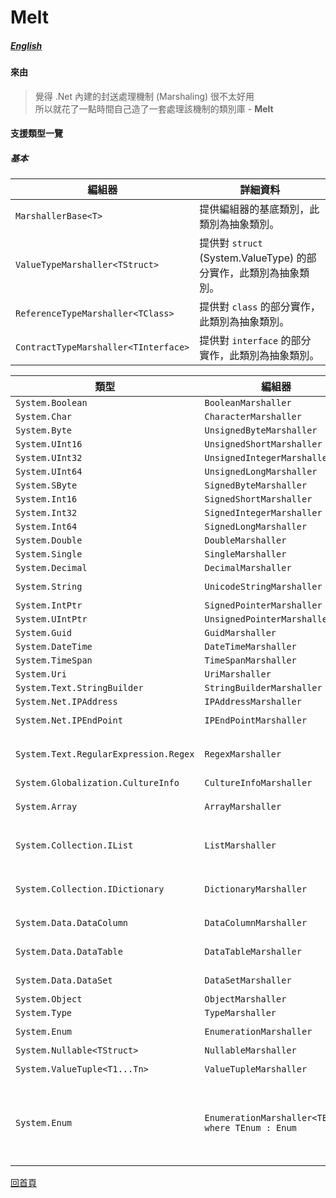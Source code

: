 # Melt
##### [English](./readme.en-us.md)

#### 來由
> 覺得 .Net 內建的封送處理機制 (Marshaling) 很不太好用  
> 所以就花了一點時間自己造了一套處理該機制的類別庫 - **Melt**

#### 支援類型一覽

##### 基本
| 編組器 | 詳細資料
| --- | --- |
| ```MarshallerBase<T>``` | 提供編組器的基底類別，此類別為抽象類別。
| ```ValueTypeMarshaller<TStruct>``` | 提供對 ```struct``` (System.ValueType) 的部分實作，此類別為抽象類別。
| ```ReferenceTypeMarshaller<TClass>``` | 提供對 ```class``` 的部分實作，此類別為抽象類別。
| ```ContractTypeMarshaller<TInterface>``` | 提供對 ```interface``` 的部分實作，此類別為抽象類別。


| 類型 | 編組器 | 依賴於
| --- | --- | --- |
| ```System.Boolean``` | ```BooleanMarshaller``` |
| ```System.Char``` | ```CharacterMarshaller``` |
| ```System.Byte``` | ```UnsignedByteMarshaller``` |
| ```System.UInt16``` | ```UnsignedShortMarshaller``` |
| ```System.UInt32``` | ```UnsignedIntegerMarshaller``` |
| ```System.UInt64``` | ```UnsignedLongMarshaller``` |
| ```System.SByte``` | ```SignedByteMarshaller``` |
| ```System.Int16``` | ```SignedShortMarshaller``` |
| ```System.Int32``` | ```SignedIntegerMarshaller``` |
| ```System.Int64``` | ```SignedLongMarshaller``` |
| ```System.Double``` | ```DoubleMarshaller``` |
| ```System.Single``` | ```SingleMarshaller``` |
| ```System.Decimal``` | ```DecimalMarshaller``` |
| ```System.String``` | ```UnicodeStringMarshaller``` | ```SignedLongMarshaller``` ```SignedIntegerMarshaller```
| ```System.IntPtr``` | ```SignedPointerMarshaller``` | ```SignedIntegerMarshaller```
| ```System.UIntPtr``` | ```UnsignedPointerMarshaller``` | ```SignedIntegerMarshaller```
| ```System.Guid``` | ```GuidMarshaller``` |
| ```System.DateTime``` | ```DateTimeMarshaller``` | ```SignedLongMarshaller``` 
| ```System.TimeSpan``` | ```TimeSpanMarshaller``` | ```SignedLongMarshaller``` 
| ```System.Uri``` | ```UriMarshaller``` | ```UnicodeStringMarshaller```
| ```System.Text.StringBuilder``` | ```StringBuilderMarshaller``` | ```UnicodeStringMarshaller```
| ```System.Net.IPAddress``` | ```IPAddressMarshaller``` | ```SignedIntegerMarshaller```
| ```System.Net.IPEndPoint``` | ```IPEndPointMarshaller```| ```IPAddressMarshaller``` ```SignedIntegerMarshaller```
| ```System.Text.RegularExpression.Regex``` | ```RegexMarshaller``` | ```SignedIntegerMarshaller``` ```SignedShortMarshaller``` ```TimeSpanMarshaller``` ```UnicodeStringMarshaller```
| ```System.Globalization.CultureInfo``` | ```CultureInfoMarshaller``` | ```SignedIntegerMarshaller``` 
| ```System.Array``` | ```ArrayMarshaller``` | ```SignedIntegerMarshaller``` ```TypeMarshaller``` ```ObjectMarshaller```
| ```System.Collection.IList``` | ```ListMarshaller``` | ```SignedIntegerMarshaller``` ```SignedByteMarshaller``` ```TypeMarshaller``` ```ObjectMarshaller```
| ```System.Collection.IDictionary``` | ```DictionaryMarshaller``` | ```SignedIntegerMarshaller``` ```SignedByteMarshaller``` ```TypeMarshaller``` ```ObjectMarshaller```
| ```System.Data.DataColumn``` | ```DataColumnMarshaller``` | ```TypeMarshaller``` ```UnicodeStringMarshaller```
| ```System.Data.DataTable``` | ```DataTableMarshaller``` | ```DataColumnMarshaller``` ```ArrayMarshaller``` ```ObjectMarshaller```
| ```System.Data.DataSet``` | ```DataSetMarshaller``` | ```DataTableMarshaller``` ```ArrayMarshaller```
| ```System.Object``` | ```ObjectMarshaller``` | ```*```
| ```System.Type``` | ```TypeMarshaller``` | ```UnicodeStringMarshaller```
| ```System.Enum``` | ```EnumerationMarshaller``` | ```TypeMarshaller``` ```ObjectMarshaller``` 
| ```System.Nullable<TStruct>``` | ```NullableMarshaller``` | ```ObjectMarshaller```
| ```System.ValueTuple<T1...Tn>``` | ```ValueTupleMarshaller``` | ```ObjectMarshaller``` ```SignedIntegerMarshaller```
| ```System.Enum``` | ```EnumerationMarshaller<TEnum> where TEnum : Enum``` | ```UnsignedByteMarshaller``` ```UnsignedShortMarshaller``` ```UnsignedIntegerMarshaller``` ```UnsignedLongMarshaller``` ```SignedByteMarshaller``` ```SignedShortMarshaller``` ```SignedIntegerMarshaller``` ```SignedLongMarshaller``` 

 
[回首頁](../../../)
